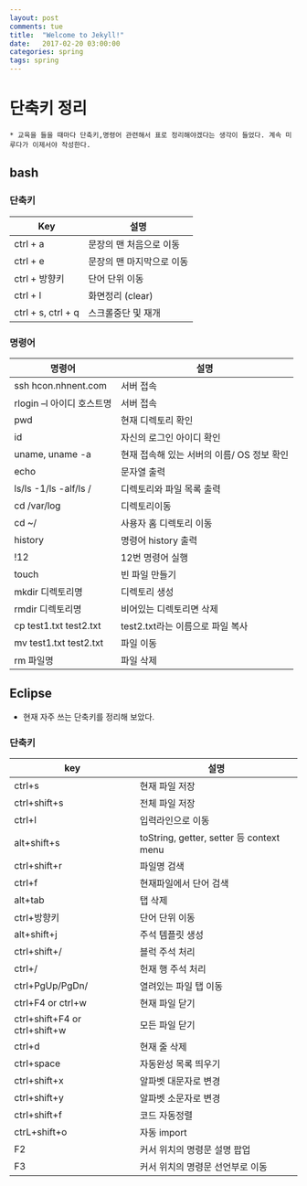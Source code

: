 ```yaml
---
layout: post
comments: tue
title:  "Welcome to Jekyll!"
date:   2017-02-20 03:00:00
categories: spring
tags: spring
---  
```

# 단축키 정리
    * 교육을 들을 때마다 단축키,명령어 관련해서 표로 정리해야겠다는 생각이 들었다. 계속 미루다가 이제서야 작성한다.

## bash
    
### 단축키

| Key | 설명 |
|------|-------|
|ctrl + a| 문장의 맨 처음으로 이동|
|ctrl + e| 문장의 맨 마지막으로 이동|
|ctrl + 방향키| 단어 단위 이동|
|ctrl + l| 화면정리 (clear)|
|ctrl + s, ctrl + q| 스크롤중단 및 재개|

### 명령어 

|명령어| 설명 |
|------|-------|
|ssh hcon.nhnent.com| 서버 접속 |
|rlogin –l 아이디 호스트명| 서버 접속|
|pwd|현재 디렉토리 확인|
|id|자신의 로그인 아이디 확인|
|uname, uname -a|현재 접속해 있는 서버의 이름/ OS 정보 확인|
|echo| 문자열 출력|
|ls/ls -1/ls -alf/ls / |디렉토리와 파일 목록 출력|
|cd /var/log | 디렉토리이동|
|cd ~/ | 사용자 홈 디렉토리 이동|
|history | 명령어 history 출력|
|!12|12번 명령어 실행|
|touch|빈 파일 만들기|
|mkdir 디렉토리명|디렉토리 생성|
|rmdir 디렉토리명|비어있는 디렉토리면 삭제
|cp test1.txt test2.txt|test2.txt라는 이름으로 파일 복사|
|mv test1.txt test2.txt|파일 이동|
|rm 파일명 | 파일 삭제|

## Eclipse
* 현재 자주 쓰는 단축키를 정리해 보았다.

### 단축키

|key|설명|
|----|-----|
|ctrl+s|현재 파일 저장|
|ctrl+shift+s|전체 파일 저장|
|ctrl+l|입력라인으로 이동|
|alt+shift+s|toString, getter, setter 등 context menu|
|ctrl+shift+r|파일명 검색|
|ctrl+f|현재파일에서 단어 검색|
|alt+tab|탭 삭제|
|ctrl+방향키|단어 단위 이동|
|alt+shift+j|주석 템플릿 생성|
|ctrl+shift+/|블럭 주석 처리|
|ctrl+/|헌재 행 주석 처리|
|ctrl+PgUp/PgDn/|열려있는 파일 탭 이동|
|ctrl+F4 or ctrl+w|현재 파일 닫기|
|ctrl+shift+F4 or ctrl+shift+w|모든 파일 닫기|
|ctrl+d|현재 줄 삭제|
|ctrl+space|자동완성 목록 띄우기|
|ctrl+shift+x|알파벳 대문자로 변경|
|ctrl+shift+y|알파벳 소문자로 변경|
|ctrl+shift+f|코드 자동정렬|
|ctrL+shift+o|자동 import|
|F2|커서 위치의 명령문 설명 팝업|
|F3|커서 위치의 명령문 선언부로 이동|
